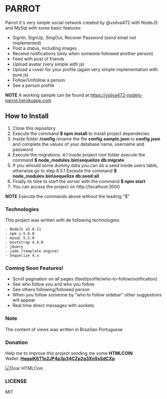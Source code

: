 # PARROT
Parrot it's very simple social network created by @vsilva472 with NodeJS and MySql with some basic features:

  - SignIn, SignUp, SingOut, Recover Password (send email not implemented) 
  - Post a status, including images
  - Receive notifications (only when someone followed another person)
  - Feed with post of friends
  - Upload avatar (very simple with js)
  - Upload a cover for your profile (again very simple implementation with pure js)
  - Follow/Unfollow a person
  - See a person profile

**NOTE** A working sample can be found at https://vsilva472-nodejs-parrot.herokuapp.com
 
## How to Install
1. Clone this repository
2. Execute the command **$ npm install**  to install project dependecies
3. Inside folder **/config** rename the file **config.sample.json** to **config.json** and complete the values of your database name, username and password
4. Execute the migrations.
4.1 Inside project root folder execute the command **$ node_modules\.bin\sequelize db:migrate**
5. If you whould some dummy data you can do a seed inside users table, otherwise go to step 6
5.1 Exceute the command **$ node_modules\.bin\sequelize db:seed:all**
6. Finally its time to start the server with the command **$ npm start**
7. You can access the project on http://localhost:3000

**NOTE** Execute the commands above without the leading "$"

### Technologies
This project was written with de following technologies:

    - NodeJS v5.8.11
    - npm v.5.6.0
    - mysql 5.5.0
    - bootstrap 4.4.0
    - jQuery
    - jade (template engine)
    - Sequelize 4.x
    
### Coming Soon Features!

   - Scroll pagination on all pages (feed/profile/who-to-follow/notification)  
   - See who follow you and who you follow
   - See others following/followed person
   - When you follow someone by "who to follow sidebar" other suggestions will appear
   - Real time direct messages with sockets

### Note
The content of views was written in Brazilian Portuguese

### Donation
Help me to improve this project sending me some **HTMLCOIN**  
Wallet: **[HqgaiK6T1o2JP4p3p34CZp2g3XnSsSdCXp](htmlcoin:HqgaiK6T1o2JP4p3p34CZp2g3XnSsSdCXp?label=Doa%C3%A7%C3%B5es%20Github)**  
  
![Doar HTMLCoin](https://www.viniciusdesouza.com.br/img/htmlcoin.png)

### LICENSE
MIT

